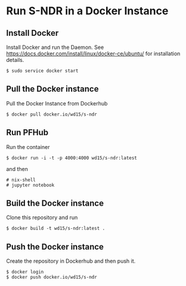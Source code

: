 # Run S-NDR in a Docker Instance

## Install Docker

Install Docker and run the Daemon. See
https://docs.docker.com/install/linux/docker-ce/ubuntu/ for
installation details.

    $ sudo service docker start

## Pull the Docker instance

Pull the Docker Instance from Dockerhub

    $ docker pull docker.io/wd15/s-ndr

## Run PFHub

Run the container

    $ docker run -i -t -p 4000:4000 wd15/s-ndr:latest

and then

    # nix-shell
    # jupyter notebook

## Build the Docker instance

Clone this repository and run

    $ docker build -t wd15/s-ndr:latest .

## Push the Docker instance

Create the repository in Dockerhub and then push it.

    $ docker login
    $ docker push docker.io/wd15/s-ndr
